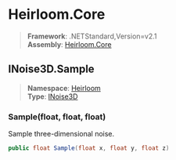 # Heirloom.Core

> **Framework**: .NETStandard,Version=v2.1  
> **Assembly**: [Heirloom.Core][0]  

## INoise3D.Sample

> **Namespace**: [Heirloom][0]  
> **Type**: [INoise3D][1]  

### Sample(float, float, float)

Sample three-dimensional noise.

```cs
public float Sample(float x, float y, float z)
```

[0]: ../../../Heirloom.Core.md
[1]: ../INoise3D.md
